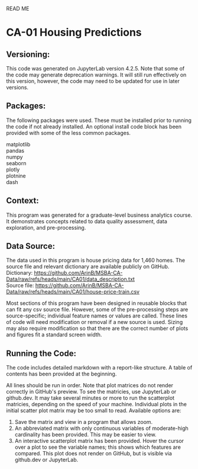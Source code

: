 READ ME

# CA-01 Housing Predictions

## Versioning:

This code was generated on JupyterLab version 4.2.5. Note that some of the code may generate deprecation warnings. It will still run effectively on this version, however, the code may need to be updated for use in later versions.

## Packages:

The following packages were used. These must be installed prior to running the code if not already installed. An optional install code block has been provided with some of the less common packages.

matplotlib <br>
pandas <br>
numpy <br>
seaborn <br>
plotly <br>
plotnine <br>
dash <br>

## Context:

This program was generated for a graduate-level business analytics course. It demonstrates concepts related to data quality assessment, data exploration, and pre-processing.

## Data Source:

The data used in this program is house pricing data for 1,460 homes. The source file and relevant dictionary are available publicly on GitHub.
	Dictionary: https://github.com/ArinB/MSBA-CA-Data/raw/refs/heads/main/CA01/data_description.txt <br>
	Source file: https://github.com/ArinB/MSBA-CA-Data/raw/refs/heads/main/CA01/house-price-train.csv <br>

Most sections of this program have been designed in reusable blocks that can fit any csv source file. However, some of the pre-processing steps are source-specific; individual feature names or values are called. These lines of code will need modification or removal if a new source is used. Sizing may also require modification so that there are the correct number of plots and figures fit a standard screen width.  

## Running the Code:

The code includes detailed markdown with a report-like structure. A table of contents has been provided at the beginning.

All lines should be run in order. Note that plot matrices do not render correctly in GitHub's preview. To see the matricies, use JupyterLab or github.dev. It may take several minutes or more to run the scatterplot matricies, depending on the speed of your machine. Individual plots in the initial scatter plot matrix may be too small to read. Available options are:

1) Save the matrix and view in a program that allows zoom.
2) An abbreviated matrix with only continuous variables of moderate-high cardinality has been provided. This may be easier to view.
3) An interactive scatterplot matrix has been provided. Hover the cursor over a plot to see the variable names; this shows which features are compared. This plot does not render on GitHub, but is visible via github.dev or JupyterLab.


